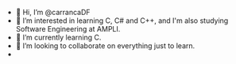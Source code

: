 - 👋 Hi, I’m @carrancaDF
- 👀 I’m interested in learning C, C# and C++, and I'm also studying Software Engineering at AMPLI.
- 🌱 I’m currently learning C.
- 💞️ I’m looking to collaborate on everything just to learn. 
- 

<!---
carrancaDF/carrancaDF is a ✨ special ✨ repository because its `README.md` (this file) appears on your GitHub profile.
You can click the Preview link to take a look at your changes.
--->


